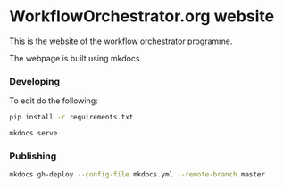 # WorkflowOrchestrator.org website
This is the website of the workflow orchestrator programme.

The webpage is built using mkdocs

### Developing
To edit do the following:

```bash
pip install -r requirements.txt
```

```bash
mkdocs serve
```

### Publishing
```bash
mkdocs gh-deploy --config-file mkdocs.yml --remote-branch master
```
